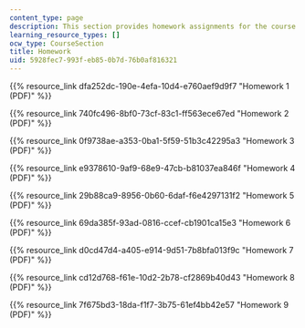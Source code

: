 ```yaml
---
content_type: page
description: This section provides homework assignments for the course.
learning_resource_types: []
ocw_type: CourseSection
title: Homework
uid: 5928fec7-993f-eb85-0b7d-76b0af816321
---
```


{{% resource_link dfa252dc-190e-4efa-10d4-e760aef9d9f7 "Homework 1 (PDF)" %}}

{{% resource_link 740fc496-8bf0-73cf-83c1-ff563ece67ed "Homework 2 (PDF)" %}}

{{% resource_link 0f9738ae-a353-0ba1-5f59-51b3c42295a3 "Homework 3 (PDF)" %}}

{{% resource_link e9378610-9af9-68e9-47cb-b81037ea846f "Homework 4 (PDF)" %}}

{{% resource_link 29b88ca9-8956-0b60-6daf-f6e4297131f2 "Homework 5 (PDF)" %}}

{{% resource_link 69da385f-93ad-0816-ccef-cb1901ca15e3 "Homework 6 (PDF)" %}}

{{% resource_link d0cd47d4-a405-e914-9d51-7b8bfa013f9c "Homework 7 (PDF)" %}}

{{% resource_link cd12d768-f61e-10d2-2b78-cf2869b40d43 "Homework 8 (PDF)" %}}

{{% resource_link 7f675bd3-18da-f1f7-3b75-61ef4bb42e57 "Homework 9 (PDF)" %}}
